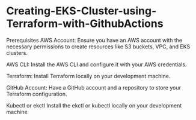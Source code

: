 # Creating-EKS-Cluster-using-Terraform-with-GithubActions

Prerequisites
AWS Account:
Ensure you have an AWS account with the necessary permissions to create resources like S3 buckets, VPC, and EKS clusters.

AWS CLI:
Install the AWS CLI and configure it with your AWS credentials.

Terraform:
Install Terraform locally on your development machine.

GitHub Account:
Have a GitHub account and a repository to store your Terraform configuration.

Kubectl or ekctl
Install the ekctl or kubectl locally on your development machine

